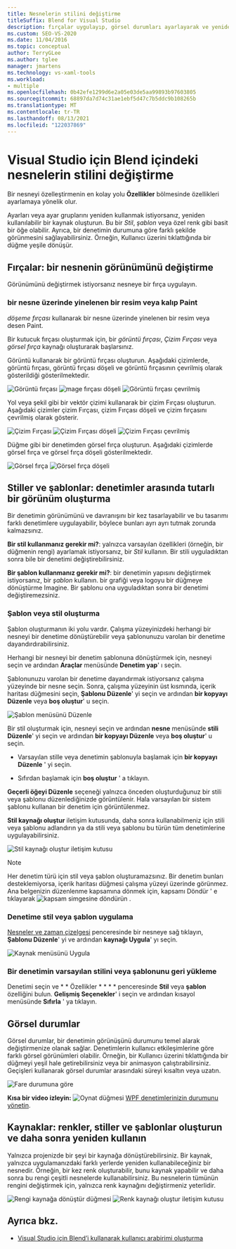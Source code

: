 ```yaml
---
title: Nesnelerin stilini değiştirme
titleSuffix: Blend for Visual Studio
description: fırçalar uygulayıp, görsel durumları ayarlayarak ve yeniden kullanılabilir stilleri ve şablonları uygulayarak Visual Studio için Blend nesnelerinin stilini değiştirmeyi öğrenin.
ms.custom: SEO-VS-2020
ms.date: 11/04/2016
ms.topic: conceptual
author: TerryGLee
ms.author: tglee
manager: jmartens
ms.technology: vs-xaml-tools
ms.workload:
- multiple
ms.openlocfilehash: 0b42efe1299d6e2a05e03de5aa99893b97603805
ms.sourcegitcommit: 68897da7d74c31ae1ebf5d47c7b5ddc9b108265b
ms.translationtype: MT
ms.contentlocale: tr-TR
ms.lasthandoff: 08/13/2021
ms.locfileid: "122037869"
---
```

# <a name="modify-the-style-of-objects-in-blend-for-visual-studio"></a>Visual Studio için Blend içindeki nesnelerin stilini değiştirme

Bir nesneyi özelleştirmenin en kolay yolu **Özellikler** bölmesinde özellikleri ayarlamaya yönelik olur.

Ayarları veya ayar gruplarını yeniden kullanmak istiyorsanız, yeniden kullanılabilir bir kaynak oluşturun. Bu bir *Stil*, *şablon* veya özel renk gibi basit bir öğe olabilir. Ayrıca, bir denetimin durumuna göre farklı şekilde görünmesini sağlayabilirsiniz. Örneğin, Kullanıcı üzerini tıklattığında bir düğme yeşile dönüşür.

## <a name="brushes-modify-the-appearance-of-an-object"></a>Fırçalar: bir nesnenin görünümünü değiştirme

Görünümünü değiştirmek istiyorsanız nesneye bir fırça uygulayın.

### <a name="paint-a-repeating-image-or-pattern-on-an-object"></a>bir nesne üzerinde yinelenen bir resim veya kalıp Paint

*döşeme fırçası* kullanarak bir nesne üzerinde yinelenen bir resim veya desen Paint.

Bir kutucuk fırçası oluşturmak için, bir *görüntü fırçası*, *Çizim Fırçası* veya *görsel fırça* kaynağı oluşturarak başlarsınız.

Görüntü kullanarak bir görüntü fırçası oluşturun. Aşağıdaki çizimlerde, görüntü fırçası, görüntü fırçası döşeli ve görüntü fırçasının çevrilmiş olarak gösterildiği gösterilmektedir.

![Görüntü fırçası](../designers/media/81f84f56-906d-456b-8288-d77da1e01e31.png) ![mage fırçası döşeli](../designers/media/d3782ca8-64da-47a4-a095-c6cdd0fa47a2.png) ![Görüntü fırçası çevrilmiş](../designers/media/38ae3691-f3f1-4a1e-82ca-c7fa164bf56e.png)

Yol veya şekil gibi bir vektör çizimi kullanarak bir çizim Fırçası oluşturun. Aşağıdaki çizimler çizim Fırçası, çizim Fırçası döşeli ve çizim fırçasını çevrilmiş olarak gösterir.

![Çizim Fırçası](../designers/media/197666ac-ef57-4c5c-9779-669e991a00a5.png) ![Çizim Fırçası döşeli](../designers/media/ba09cda3-4cee-40ba-b3d4-edc032158bdc.png) ![Çizim Fırçası çevrilmiş](../designers/media/15bf6021-620c-4490-9eae-086153d3f14f.png)

Düğme gibi bir denetimden görsel fırça oluşturun. Aşağıdaki çizimlerde görsel fırça ve görsel fırça döşeli gösterilmektedir.

![Görsel fırça](../designers/media/fb6c90e0-153c-48fe-b563-e601beac6227.png) ![Görsel fırça döşeli](../designers/media/e261b99f-7d8f-4d91-bc84-19c7beccc255.png)

## <a name="styles-and-templates-create-a-consistent-look-and-feel-across-controls"></a>Stiller ve şablonlar: denetimler arasında tutarlı bir görünüm oluşturma

Bir denetimin görünümünü ve davranışını bir kez tasarlayabilir ve bu tasarımı farklı denetimlere uygulayabilir, böylece bunları ayrı ayrı tutmak zorunda kalmazsınız.

**Bir stil kullanmanız gerekir mi?**: yalnızca varsayılan özellikleri (örneğin, bir düğmenin rengi) ayarlamak istiyorsanız, bir *Stil* kullanın. Bir stili uyguladıktan sonra bile bir denetimi değiştirebilirsiniz.

**Bir şablon kullanmanız gerekir mi?**: bir denetimin yapısını değiştirmek istiyorsanız, bir *şablon* kullanın. bir grafiği veya logoyu bir düğmeye dönüştürme Imagine. Bir şablonu ona uyguladıktan sonra bir denetimi değiştiremezsiniz.

### <a name="create-a-template-or-style"></a>Şablon veya stil oluşturma

Şablon oluşturmanın iki yolu vardır. Çalışma yüzeyinizdeki herhangi bir nesneyi bir denetime dönüştürebilir veya şablonunuzu varolan bir denetime dayandırdırabilirsiniz.

Herhangi bir nesneyi bir denetim şablonuna dönüştürmek için, nesneyi seçin ve ardından **Araçlar** menüsünde **Denetim yap**' ı seçin.

Şablonunuzu varolan bir denetime dayandırmak istiyorsanız çalışma yüzeyinde bir nesne seçin. Sonra, çalışma yüzeyinin üst kısmında, içerik haritası düğmesini seçin, **Şablonu Düzenle**' yi seçin ve ardından **bir kopyayı Düzenle** veya **boş oluştur**' u seçin.

![Şablon menüsünü Düzenle](../designers/media/5ebdb33f-aad2-4c10-a328-5e8b04c56a36.png)

Bir stil oluşturmak için, nesneyi seçin ve ardından **nesne** menüsünde **stili Düzenle**' yi seçin ve ardından **bir kopyayı Düzenle** veya **boş oluştur**' u seçin.

- Varsayılan stille veya denetimin şablonuyla başlamak için **bir kopyayı Düzenle** ' yi seçin.

- Sıfırdan başlamak için **boş oluştur** ' a tıklayın.

**Geçerli öğeyi Düzenle** seçeneği yalnızca önceden oluşturduğunuz bir stili veya şablonu düzenlediğinizde görüntülenir. Hala varsayılan bir sistem şablonu kullanan bir denetim için görüntülenmez.

**Stil kaynağı oluştur** iletişim kutusunda, daha sonra kullanabilmeniz için stili veya şablonu adlandırın ya da stili veya şablonu bu türün tüm denetimlerine uygulayabilirsiniz.

![Stil kaynağı oluştur iletişim kutusu](../designers/media/4818ee6a-ce60-4b79-91c8-3b1871829eea.png)

> [!NOTE]
> Her denetim türü için stil veya şablon oluşturamazsınız. Bir denetim bunları desteklemiyorsa, içerik haritası düğmesi çalışma yüzeyi üzerinde görünmez.
> Ana belgenizin düzenlenme kapsamına dönmek için, kapsamı Döndür ' e tıklayarak  ![ kapsam simgesine döndürün ](../designers/media/55844eb3-ed98-4f20-aa66-a6f5b23eeb2b.png) .

### <a name="apply-a-style-or-template-to-a-control"></a>Denetime stil veya şablon uygulama

[Nesneler ve zaman çizelgesi](../xaml-tools/creating-a-ui-by-using-blend-for-visual-studio.md#objects-and-timeline-window) penceresinde bir nesneye sağ tıklayın, **Şablonu Düzenle**' yi ve ardından **kaynağı Uygula**' yı seçin.

![Kaynak menüsünü Uygula](../designers/media/dc12debc-7711-47d9-84ce-10322a384397.png)

### <a name="restore-the-default-style-or-template-of-a-control"></a>Bir denetimin varsayılan stilini veya şablonunu geri yükleme

Denetimi seçin ve * * Özellikler * * * * penceresinde **Stil** veya **şablon** özelliğini bulun. **Gelişmiş Seçenekler**' i seçin ve ardından kısayol menüsünde **Sıfırla** ' ya tıklayın.

## <a name="visual-states"></a>Görsel durumlar

Görsel durumlar, bir denetimin görünüşünü durumunu temel alarak değiştirmenize olanak sağlar. Denetimlerin kullanıcı etkileşimlerine göre farklı görsel görünümleri olabilir. Örneğin, bir Kullanıcı üzerini tıklattığında bir düğmeyi yeşil hale getirebilirsiniz veya bir animasyon çalıştırabilirsiniz. Geçişleri kullanarak görsel durumlar arasındaki süreyi kısaltın veya uzatın.

![Fare durumuna göre](../designers/media/a95c671a-5639-40b9-83db-1e6b214330d5.png)

**Kısa bir video izleyin:** ![ Oynat düğmesi ](../designers/media/bldadminconsoleinitialconfigicon.PNG) [WPF denetimlerinizin durumunu yönetin](https://www.youtube.com/watch?v=m0PlkF5i6uw).

## <a name="resources-create-colors-styles-and-templates-and-reuse-them-later"></a>Kaynaklar: renkler, stiller ve şablonlar oluşturun ve daha sonra yeniden kullanın

Yalnızca projenizde bir şeyi bir kaynağa dönüştürebilirsiniz. Bir kaynak, yalnızca uygulamanızdaki farklı yerlerde yeniden kullanabileceğiniz bir nesnedir. Örneğin, bir kez renk oluşturabilir, bunu kaynak yapabilir ve daha sonra bu rengi çeşitli nesnelerde kullanabilirsiniz. Bu nesnelerin tümünün rengini değiştirmek için, yalnızca renk kaynağını değiştirmeniz yeterlidir.

![Rengi kaynağa dönüştür düğmesi](../designers/media/89203705-cf66-46e0-b153-52a23cd744f7.png) ![Renk kaynağı oluştur iletişim kutusu](../designers/media/6bff8b19-3cd5-41a0-bbf9-ff65532d5aae.png)

## <a name="see-also"></a>Ayrıca bkz.

- [Visual Studio için Blend’i kullanarak kullanıcı arabirimi oluşturma](../xaml-tools/creating-a-ui-by-using-blend-for-visual-studio.md)
